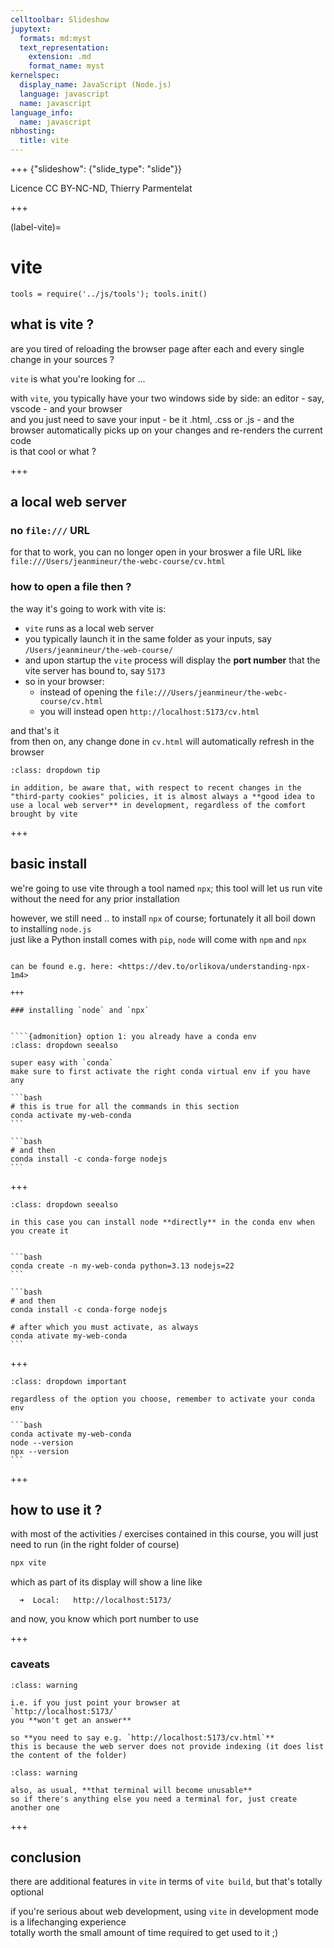 ```yaml
---
celltoolbar: Slideshow
jupytext:
  formats: md:myst
  text_representation:
    extension: .md
    format_name: myst
kernelspec:
  display_name: JavaScript (Node.js)
  language: javascript
  name: javascript
language_info:
  name: javascript
nbhosting:
  title: vite
---
```


+++ {"slideshow": {"slide_type": "slide"}}

Licence CC BY-NC-ND, Thierry Parmentelat

+++

(label-vite)=

# vite

```{code-cell}
tools = require('../js/tools'); tools.init()
```

## what is vite ?

are you tired of reloading the browser page after each and every single change in your sources ?

`vite` is what you're looking for ...

with `vite`, you typically have your two windows side by side: an editor - say, vscode - and your browser  
and you just need to save your input - be it .html, .css or .js - and the browser automatically picks up on your changes and re-renders the current code  
is that cool or what ?

+++

## a local web server

### no `file:///` URL 

for that to work, you can no longer open in your broswer a file URL like `file:///Users/jeanmineur/the-webc-course/cv.html`  

### how to open a file then ?

the way it's going to work with vite is:

- `vite` runs as a local web server
- you typically launch it in the same folder as your inputs, say
  `/Users/jeanmineur/the-web-course/`
- and upon startup the `vite` process will display the **port number** that the vite server has bound to, say `5173`
- so in your browser:
  - instead of opening the `file:///Users/jeanmineur/the-webc-course/cv.html`
  - you will instead open `http://localhost:5173/cv.html`

and that's it  
from then on, any change done in `cv.html` will automatically refresh in the browser  

```{admonition} third party cookies
:class: dropdown tip

in addition, be aware that, with respect to recent changes in the "third-party cookies" policies, it is almost always a **good idea to use a local web server** in development, regardless of the comfort brought by vite
```

+++

## basic install

we're going to use vite through a tool named `npx`; this tool will let us run vite without the need for any prior installation

however, we still need .. to install `npx` of course; fortunately it all boil down to installing `node.js`  
just like a Python install comes with `pip`, `node` will come with `npm` and `npx`

````{admonition} more details on npx

can be found e.g. here: <https://dev.to/orlikova/understanding-npx-1m4>

+++

### installing `node` and `npx` 


````{admonition} option 1: you already have a conda env
:class: dropdown seealso

super easy with `conda`  
make sure to first activate the right conda virtual env if you have any

```bash
# this is true for all the commands in this section
conda activate my-web-conda
```

```bash
# and then
conda install -c conda-forge nodejs
```
````

+++

````{admonition} option 2: you do not yet have a conda env:
:class: dropdown seealso

in this case you can install node **directly** in the conda env when you create it


```bash
conda create -n my-web-conda python=3.13 nodejs=22
```

```bash
# and then
conda install -c conda-forge nodejs

# after which you must activate, as always
conda ativate my-web-conda
```
````

+++

````{admonition} checking for node and npm
:class: dropdown important

regardless of the option you choose, remember to activate your conda env

```bash
conda activate my-web-conda
node --version
npx --version
```
````

+++

## how to use it ?

with most of the activities / exercises contained in this course, you will just need to run (in the right folder of course)

```bash
npx vite
```

which as part of its display will show a line like

```text
  ➜  Local:   http://localhost:5173/
```

and now, you know which port number to use

+++

### caveats

````{admonition} make sure **to mention a filename**
:class: warning

i.e. if you just point your browser at  
`http://localhost:5173/`  
you **won't get an answer**

so **you need to say e.g. `http://localhost:5173/cv.html`**  
this is because the web server does not provide indexing (it does list the content of the folder)
````

````{admonition} your terminal will hang
:class: warning

also, as usual, **that terminal will become unusable**  
so if there's anything else you need a terminal for, just create another one
````

+++

## conclusion

there are additional features in `vite` in terms of `vite build`, but that's totally optional

if you're serious about web development, using `vite` in development mode is a lifechanging experience  
totally worth the small amount of time required to get used to it ;)
